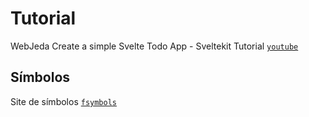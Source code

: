 # Tutorial

WebJeda
Create a simple Svelte Todo App - Sveltekit Tutorial [`youtube`](https://www.youtube.com/watch?v=AV04qN6frmE&list=PLm_Qt4aKpfKiGbdjaHdOpry6Neza0etxZ)


## Símbolos

Site de símbolos [`fsymbols`](https://fsymbols.com/)